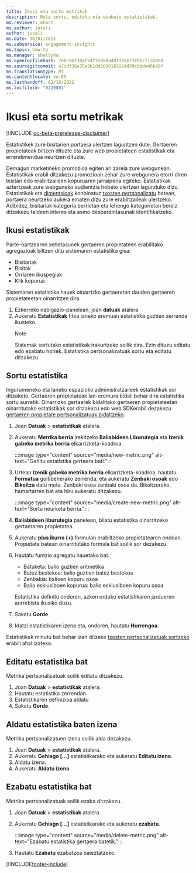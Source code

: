 ```yaml
---
title: Ikusi eta sortu metrikak
description: Nola sortu, editatu eta ezabatu estatistikak.
ms.reviewer: mhart
ms.author: jusali
author: jusali
ms.date: 10/01/2021
ms.subservice: engagement-insights
ms.topic: how-to
ms.manager: shellyha
ms.openlocfilehash: 7e8c96f38af74f25080a40fd92e73f05c71320a8
ms.sourcegitcommit: e7cdf36a78a2b1dd2850183224d39c8dde46b26f
ms.translationtype: MT
ms.contentlocale: eu-ES
ms.lasthandoff: 02/16/2022
ms.locfileid: "8229801"
---
```

# <a name="view-and-create-metrics"></a>Ikusi eta sortu metrikak

[!INCLUDE [cc-beta-prerelease-disclaimer](includes/cc-beta-prerelease-disclaimer.md)]

Estatistikek zure bisitarien portaera ulertzen laguntzen dute. Gertaeren propietateak biltzen dituzte eta zure web propietateen estatistikak eta errendimendua neurtzen dituzte.  

Demagun marketineko promozioa egiten ari zarela zure webgunean. Estatistikak erabil ditzakezu promozioan zehar zure webgunera etorri diren bisitari edo erabiltzaileen kopuruaren jarraipena egiteko. Estatistikak aztertzeak zure webguneko audientzia hobeto ulertzen lagunduko dizu. Estatistikak eta [dimentsioak](dimensions.md) konbinatuz [txosten pertsonalizatu](custom-reports.md) batean, portaera neurtzeko aukera ematen dizu zure erabiltzaileak ulertzeko. Adibidez, bisitariak kategoria berrietan eta lehengo kategorietan bereiz ditzakezu taldeen interes eta asmo desberdintasunak identifikatzeko.

## <a name="view-metrics"></a>Ikusi estatistikak

Parte-hartzearen xehetasunek gertaeren propietateen erabilitako agregazioak biltzen ditu sistemaren estatistika gisa: 

- Bisitariak
- Bisitak
- Orriaren ikuspegiak
- Klik kopurua

Sistemaren estatistika hauek oinarrizko gertaeretan dauden gertaeren propietateetan oinarritzen dira.

1. Ezkerreko nabigazio-panelean, joan **datuak** atalera. 
1. Aukeratu **Estatistikak** fitxa laneko eremuan estatistika guztien zerrenda ikusteko. 
   > [!NOTE]
   > Sistemak sortutako estatistikak irakurtzeko soilik dira. Ezin dituzu editatu edo ezabatu horiek. Estatistika pertsonalizatuak sortu eta editatu ditzakezu.

## <a name="create-a-metric"></a>Sortu estatistika

Ingurumeneko eta laneko espazioko administratzaileek estatistikak sor ditzakete. Gertaeren propietateak lan-eremura bidali behar dira estatistika sortu aurretik. Oinarrizko gertaerek bidalitako gertaeren propietateetan oinarritutako estatistikak sor ditzakezu edo web SDKerabil dezakezu [gertaeren propietate pertsonalizatuak bidaltzeko](advanced-SDK-implementation.md).

1. Joan **Datuak** > **estatistikak** atalera.
1. Aukeratu **Metrika berria** irekitzeko **Baliabideen Liburutegia** eta **Izenik gabeko metrika berria** elkarrizketa-koadroa.

   :::image type="content" source="media/new-metric.png" alt-text="Gehitu estatistika gertaera bati.":::

1. Urtean **Izenik gabeko metrika berria** elkarrizketa-koadroa, hautatu **Formatua** goitibeherako zerrenda, eta aukeratu **Zenbaki osoak** edo **Bikoitza** datu mota. Zenbaki osoa zenbaki osoa da. Bikoitzerako, hamartarren bat eta hiru aukeratu ditzakezu.

   :::image type="content" source="media/create-new-metric.png" alt-text="Sortu neurketa berria.":::
   
5. **Baliabideen liburutegia** panelean, bilatu estatistika oinarritzeko gertaeraren propietatea.
6. Aukeratu **plus ikurra (+)** formulan erabiltzeko propietatearen ondoan. Propietate batean oinarritutako formula bat soilik sor dezakezu. 
7. Hautatu funtzio agregatu hauetako bat. 

   - Batuketa: balio guztien aritmetika 
   - Batez bestekoa: balio guztien batez bestekoa
   - Zenbakia: balioen kopuru osoa
   - Balio esklusiboen kopurua: balio esklusiboen kopuru osoa

   Estatistika definitu ondoren, azken orduko estatistikaren jardueren aurrebista ikusiko duzu.

1. Sakatu **Gorde**. 
1. Idatzi estatistikaren izena eta, ondoren, hautatu **Hurrengoa**.

Estatistikak minutu bat behar izan ditzake [txosten pertsonalizatuak sortzeko](custom-reports.md) erabili ahal izateko.

## <a name="edit-a-metric"></a>Editatu estatistika bat

Metrika pertsonalizatuak soilik editatu ditzakezu.

1. Joan **Datuak** > **estatistikak** atalera.
1. Hautatu estatistika zerrendan.
1. Estatistikaren definizioa aldatu
1. Sakatu **Gorde**.

## <a name="change-the-name-of-a-metric"></a>Aldatu estatistika baten izena

Metrika pertsonalizatuen izena soilik alda dezakezu.

1. Joan **Datuak** > **estatistikak** atalera.
1. Aukeratu **Gehiago [...]** estatistikarako eta aukeratu **Editatu izena**.
1. Aldatu izena. 
1. Aukeratu **Aldatu izena**.

## <a name="delete-a-metric"></a>Ezabatu estatistika bat

Metrika pertsonalizatuak soilik ezaba ditzakezu.

1. Joan **Datuak** > **estatistikak** atalera.
1. Aukeratu **Gehiago [...]** estatistikarako eta aukeratu **ezabatu**.

   :::image type="content" source="media/delete-metric.png" alt-text="Ezabatu estatistika gertaera batetik.":::

1. Hautatu **Ezabatu** ezabatzea baieztatzeko.



[!INCLUDE[footer-include](../includes/footer-banner.md)]
